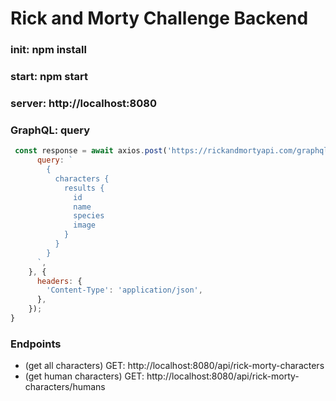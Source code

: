 # Rick and Morty Challenge Backend
### init: npm install
### start: npm start
### server: http://localhost:8080
### GraphQL: query
```javascript
 const response = await axios.post('https://rickandmortyapi.com/graphql', {
      query: `
        {
          characters {
            results {
              id
              name
              species
              image
            }
          }
        }
      `,
    }, {
      headers: {
        'Content-Type': 'application/json',
      },
    });
}
```
### Endpoints
- (get all characters) GET: http://localhost:8080/api/rick-morty-characters
- (get human characters) GET: http://localhost:8080/api/rick-morty-characters/humans
